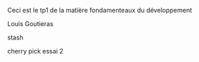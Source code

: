 Ceci est le tp1 de la matière fondamenteaux du développement

Louis Goutieras

stash

cherry pick essai 2